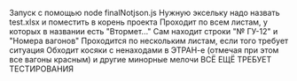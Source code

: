 Запуск с помощью node finalNotjson.js
Нужную эксельку надо назвать test.xlsx и поместить в корень проекта
Проходит по всем листам, у которых в названии есть "Втормет..."
Сам находит строки "№ ГУ-12" и "Номера вагонов"
Проходится по нескольким листам, если того требует ситуация
Обходит косяки с ненаходами в ЭТРАН-е (отмечая при этом все вагоны красным) и другие минорные мелочи
ВСЁ ЕЩЁ ТРЕБУЕТ ТЕСТИРОВАНИЯ